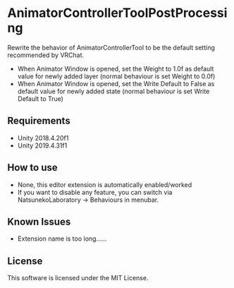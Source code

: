 # AnimatorControllerToolPostProcessing

Rewrite the behavior of AnimatorControllerTool to be the default setting recommended by VRChat.

- When Animator Window is opened, set the Weight to 1.0f as default value for newly added layer (normal behaviour is set Weight to 0.0f)
- When Animator Window is opened, set the Write Default to False as default value for newly added state (normal behaviour is set Write Default to True)

## Requirements

- Unity 2018.4.20f1
- Unity 2019.4.31f1

## How to use

- None, this editor extension is automatically enabled/worked
- If you want to disable any feature, you can switch via NatsunekoLaboratory -> Behaviours in menubar.

## Known Issues

- Extension name is too long......

## License

This software is licensed under the MIT License.
